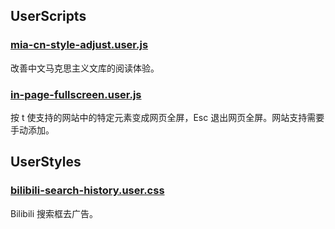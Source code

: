 ## UserScripts

### [mia-cn-style-adjust.user.js](./scripts/mia-cn-style-adjust.user.ts)

改善中文马克思主义文库的阅读体验。

### [in-page-fullscreen.user.js](./scripts/in-page-fullscreen.user.ts)

按 t 使支持的网站中的特定元素变成网页全屏，Esc 退出网页全屏。网站支持需要手动添加。

## UserStyles

### [bilibili-search-history.user.css](./styles/bilibili-search-history.user.scss)

Bilibili 搜索框去广告。
